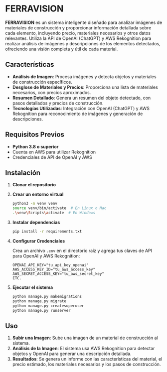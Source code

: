 
# FERRAVISION

**FERRAVISION** es un sistema inteligente diseñado para analizar imágenes de materiales de construcción y proporcionar información detallada sobre cada elemento, incluyendo precio, materiales necesarios y otros datos relevantes. Utiliza la API de OpenAI (ChatGPT) y AWS Rekognition para realizar análisis de imágenes y descripciones de los elementos detectados, ofreciendo una visión completa y útil de cada material.

## Características

- **Análisis de Imagen**: Procesa imágenes y detecta objetos y materiales de construcción específicos.
- **Desglose de Materiales y Precios**: Proporciona una lista de materiales necesarios, con precios aproximados.
- **Resumen Detallado**: Genera un resumen del objeto detectado, con pasos detallados y precios de construcción.
- **Tecnologías Utilizadas**: Integración con OpenAI (ChatGPT) y AWS Rekognition para reconocimiento de imágenes y generación de descripciones.

## Requisitos Previos

- **Python 3.8 o superior**
- Cuenta en AWS para utilizar Rekognition
- Credenciales de API de OpenAI y AWS

## Instalación

1. **Clonar el repositorio**


2. **Crear un entorno virtual**

   ```bash
   python3 -m venv venv
   source venv/bin/activate  # En Linux o Mac
   .\venv\Scripts\activate  # En Windows
   ```

3. **Instalar dependencias**

   ```bash
   pip install -r requirements.txt
   ```

4. **Configurar Credenciales**

   Crea un archivo `.env` en el directorio raíz y agrega tus claves de API para OpenAI y AWS Rekognition:

   ```plaintext
   OPENAI_API_KEY="tu_api_key_openai"
   AWS_ACCESS_KEY_ID="tu_aws_access_key"
   AWS_SECRET_ACCESS_KEY="tu_aws_secret_key"
   ETC.
   ```

5. **Ejecutar el sistema**

   ```bash
   python manage.py makemigrations
   python manage.py migrate
   python manage.py createsuperuser
   python manage.py runserver
   ```

## Uso

1. **Subir una Imagen**: Sube una imagen de un material de construcción al sistema.
2. **Análisis de la Imagen**: El sistema usa AWS Rekognition para detectar objetos y OpenAI para generar una descripción detallada.
3. **Resultados**: Se genera un informe con las características del material, el precio estimado, los materiales necesarios y los pasos de construcción.
